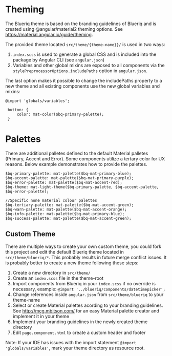 # Theming

The Blueriq theme is based on the branding guidelines of Blueriq and is created using @angular/material2 theming options. See https://material.angular.io/guide/theming.

The provided theme located `src/theme/{theme-name}}/` is used in two ways:

1. `index.scss` is used to generate a global CSS and is included into the package by Angular CLI (see `angular.json`)
2. Variables and other global mixins are exposed to all components via the `stylePreprocessorOptions.includePaths` option in `angular.json`. 

The last option makes it possible to change the includePaths property to a new theme and all existing components use the new global variables and mixins:

```
@import 'globals/variables';

 button: {
     color: mat-color($bq-primary-palette);
 }
```

# Palettes
There are additional palletes defined to the default Material palletes (Primary, Accent and Error). Some components utilize a tertary color for UX reasons. Below example demonstrates how to provide the palettes. 
```
$bq-primary-palette: mat-palette($bq-mat-primary-blue);
$bq-accent-palette: mat-palette($bq-mat-primary-purple);
$bq-error-palette: mat-palette($bq-mat-accent-red);
$bq-theme: mat-light-theme($bq-primary-palette, $bq-accent-palette, $bq-error-palette);

//Specific none material colour palettes
$bq-tertiary-palette: mat-palette($bq-mat-accent-green);
$bq-warn-palette: mat-palette($bq-mat-accent-orange);
$bq-info-palette: mat-palette($bq-mat-primary-blue);
$bq-success-palette: mat-palette($bq-mat-accent-green);
``` 

## Custom Theme
There are multiple ways to create your own custom theme, you could fork this project and edit the default Blueriq theme located in `src/theme/blueriq/*`. This probably results in future merge conflict issues. It is probably better to create a new theme following these steps:

1. Create a new directory in `src/theme/`
2. Create an `index.scss` file in the theme-root
3. Import components from Blueriq in your `index.scss` if no override is necessary, example: `@import '../blueriq/components/datetimepicker';`
4. Change references inside `angular.json` from `src/theme/blueriq` to your theme-name
5. Select or create Material palettes acording to your branding guidelines. See http://mcg.mbitson.com/ for an easy Material palette creator and implement it in your theme
6. Implement your branding guidelines in the newly created theme directory
7. Edit `page.component.html` to create a custom header and footer

Note: If your IDE has issues with the import statement `@import 'globals/variables'`, mark your theme directory as resource root.
